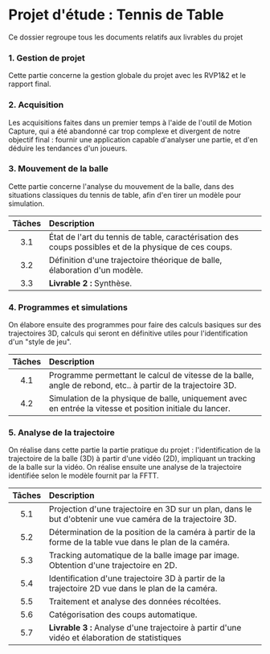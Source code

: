 # Projet d'étude : Tennis de Table

Ce dossier regroupe tous les documents relatifs aux livrables du projet

### 1. Gestion de projet 

Cette partie concerne la gestion globale du projet avec les RVP1&2 et le rapport final.

### 2. Acquisition

Les acquisitions faites dans un premier temps à l'aide de l'outil de Motion Capture, qui a été abandonné car trop complexe et divergent de notre objectif final : fournir une application capable d'analyser une partie, et d'en déduire les tendances d'un joueurs.

### 3. Mouvement de la balle 

Cette partie concerne l'analyse du mouvement de la balle, dans des situations classiques du tennis de table, afin d'en tirer un modèle pour simulation.

Tâches | Description 
:-----: | :-----------------------------------------------------------------
3.1 | État de l'art du tennis de table, caractérisation des coups possibles et de la physique de ces coups.
3.2 | Définition d'une trajectoire théorique de balle, élaboration d'un modèle.
3.3 | **Livrable 2 :** Synthèse.

### 4. Programmes et simulations

On élabore ensuite des programmes pour faire des calculs basiques sur des trajectoires 3D, calculs qui seront en définitive utiles pour l'identification d'un "style de jeu".

Tâches | Description 
:-----: | :-----------------------------------------------------------------
4.1 | Programme permettant le calcul de vitesse de la balle, angle de rebond, etc.. à partir de la trajectoire 3D.
4.2 | Simulation de la physique de balle, uniquement avec en entrée la vitesse et position initiale du lancer.

### 5. Analyse de la trajectoire 

On réalise dans cette partie la partie pratique du projet : l'identification de la trajectoire de la balle (3D) à partir d'une vidéo (2D), impliquant un tracking de la balle sur la vidéo. On réalise ensuite une analyse de la trajectoire identifiée selon le modèle fournit par la FFTT. 

Tâches | Description 
:-----: | :-----------------------------------------------------------------
5.1 | Projection d'une trajectoire en 3D sur un plan, dans le but d'obtenir une vue caméra de la trajectoire 3D.
5.2 | Détermination de la position de la caméra à partir de la forme de la table vue dans le plan de la caméra.
5.3 | Tracking automatique de la balle image par image. Obtention d'une trajectoire en 2D.
5.4 | Identification d'une trajectoire 3D à partir de la trajectoire 2D vue dans le plan de la caméra.
5.5 | Traitement et analyse des données récoltées. 
5.6 | Catégorisation des coups automatique.
5.7 | **Livrable 3 :** Analyse d'une trajectoire à partir d'une vidéo et élaboration de statistiques
